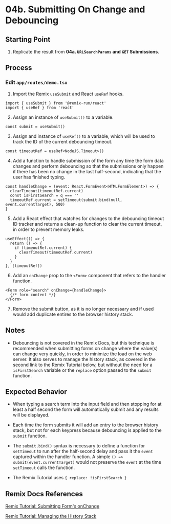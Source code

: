 # 04b. Submitting On Change and Debouncing

## Starting Point

1. Replicate the result from **04a. `URLSearchParams` and `GET` Submissions**.

## Process

### Edit `app/routes/demo.tsx`

1. Import the Remix `useSubmit` and React `useRef` hooks.

```tsx
import { useSubmit } from '@remix-run/react'
import { useRef } from 'react'
```

2. Assign an instance of `useSubmit()` to a variable.

```tsx
const submit = useSubmit()
```

3. Assign and instance of `useRef()` to a variable, which will be used to track the ID of the current debouncing timeout.

```tsx
const timeoutRef = useRef<NodeJS.Timeout>()
```

4. Add a function to handle submission of the form any time the form data changes and perform debouncing so that the submissions only happen if there has been no change in the last half-second, indicating that the user has finished typing.

```tsx
const handleChange = (event: React.FormEvent<HTMLFormElement>) => {
  clearTimeout(timeoutRef.current)
  const isFirstSearch = q === ''
  timeoutRef.current = setTimeout(submit.bind(null, event.currentTarget), 500)
}
```

5. Add a React effect that watches for changes to the debouncing timeout ID tracker and returns a clean-up function to clear the current timeout, in order to prevent memory leaks.

```tsx
useEffect(() => {
  return () => {
    if (timeoutRef.current) {
      clearTimeout(timeoutRef.current)
    }
  }
}, [timeoutRef])
```

6. Add an `onChange` prop to the `<Form>` component that refers to the handler function.

```tsx
<Form role="search" onChange={handleChange}>
  {/* form content */}
</Form>
```

7. Remove the submit button, as it is no longer necessary and if used would add duplicate entires to the browser history stack.

## Notes

- Debouncing is not covered in the Remix Docs, but this technique is recommended when submitting forms on change where the value(s) can change very quickly, in order to minimize the load on the web server. It also serves to manage the history stack, as covered in the second link to the Remix Tutorial below, but without the need for a `isFirstSearch` variable or the `replace` option passed to the `submit` function.

## Expected Behavior

- When typing a search term into the input field and then stopping for at least a half second the form will automatically submit and any results will be displayed.

- Each time the form submits it will add an entry to the browser history stack, but not for each keypress because debouncing is applied to the `submit` function.

- The `submit.bind()` syntax is necessary to define a function for `setTimeout` to run after the half-second delay and pass it the `event` captured within the handler function. A simple `() => submit(event.currentTarget)` would not preserve the `event` at the time `setTimeout` calls the function.

- The Remix Tutorial uses `{ replace: !isFirstSearch }`

## Remix Docs References

[Remix Tutorial: Submitting Form's onChange](https://remix.run/docs/en/main/start/tutorial#submitting-forms-onchange)

[Remix Tutorial: Managing the History Stack](https://remix.run/docs/en/main/start/tutorial#managing-the-history-stack)
